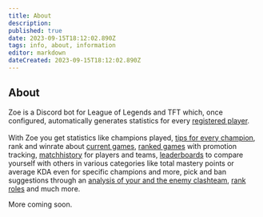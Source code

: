 ```yaml
---
title: About
description: 
published: true
date: 2023-09-15T18:12:02.890Z
tags: info, about, information
editor: markdown
dateCreated: 2023-09-15T18:12:02.890Z
---
```


## About
Zoe is a Discord bot for League of Legends and TFT which, once configured, automatically generates statistics for every [registered player](/en/terms/player). <br> <br> With Zoe you get statistics like champions played, [tips for every champion](/en/features/champion-analysis), rank and winrate about [current games](/en/features/infoChannel), [ranked games](/en/features/rankChannel) with promotion tracking,  [matchhistory](/en/features/matchhistoryChannel) for players and teams, [leaderboards](/en/features/leaderboards) to compare yourself with others in various categories like total mastery points or average KDA even for specific champions and more, pick and ban suggestions through an [analysis of your and the enemy clashteam](/en/features/clashChannel), [rank roles](/en/features/rankroles) and much more. 


More coming soon.
